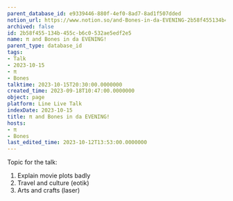 ```yaml
---
parent_database_id: e9339446-880f-4ef0-8ad7-8ad1f507dded
notion_url: https://www.notion.so/and-Bones-in-da-EVENING-2b58f455134b455cb6c0532ae5edf2e5
archived: false
id: 2b58f455-134b-455c-b6c0-532ae5edf2e5
name: π and Bones in da EVENING!
parent_type: database_id
tags:
- Talk
- 2023-10-15
- π
- Bones
talktime: 2023-10-15T20:30:00.0000000
created_time: 2023-09-18T10:47:00.0000000
object: page
platform: Line Live Talk
indexDate: 2023-10-15
title: π and Bones in da EVENING!
hosts:
- π
- Bones
last_edited_time: 2023-10-12T13:53:00.0000000
---
```


Topic for the talk:
1. Explain movie plots  badly 
2. Travel and culture (eotik)
3. Arts and crafts (laser)


























